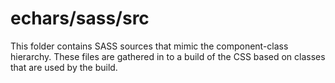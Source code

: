 # echars/sass/src

This folder contains SASS sources that mimic the component-class hierarchy. These files
are gathered in to a build of the CSS based on classes that are used by the build.
